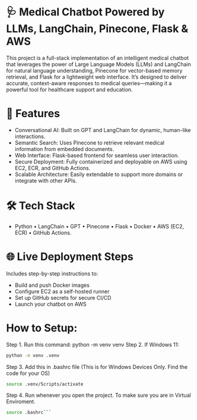 # 🩺 Medical Chatbot Powered by LLMs, LangChain, Pinecone, Flask & AWS
This project is a full-stack implementation of an intelligent medical chatbot that leverages the power of Large Language Models (LLMs) and LangChain for natural language understanding, Pinecone for vector-based memory retrieval, and Flask for a lightweight web interface. It’s designed to deliver accurate, context-aware responses to medical queries—making it a powerful tool for healthcare support and education.

# 🚀 Features
- Conversational AI: Built on GPT and LangChain for dynamic, human-like interactions.
- Semantic Search: Uses Pinecone to retrieve relevant medical information from embedded documents.
- Web Interface: Flask-based frontend for seamless user interaction.
- Secure Deployment: Fully containerized and deployable on AWS using EC2, ECR, and GitHub Actions.
- Scalable Architecture: Easily extendable to support more domains or integrate with other APIs.

# 🛠️ Tech Stack
- Python • LangChain • GPT • Pinecone • Flask • Docker • AWS (EC2, ECR) • GitHub Actions.

# 🌐 Live Deployment Steps
Includes step-by-step instructions to:
- Build and push Docker images
- Configure EC2 as a self-hosted runner
- Set up GitHub secrets for secure CI/CD
- Launch your chatbot on AWS

# How to Setup:
Step 1. Run this command: python -m venv venv
Step 2. If Windows 11: 
```bash
python -m venv .venv
```
Step 3. Add this in .bashrc file (This is for Windows Devices Only. Find the code for your OS)
```bash
source .venv/Scripts/activate
```

Step 4. Run whenever you open the project. To make sure you are in Virtual Enviroment.
```bash
source .bashrc```
